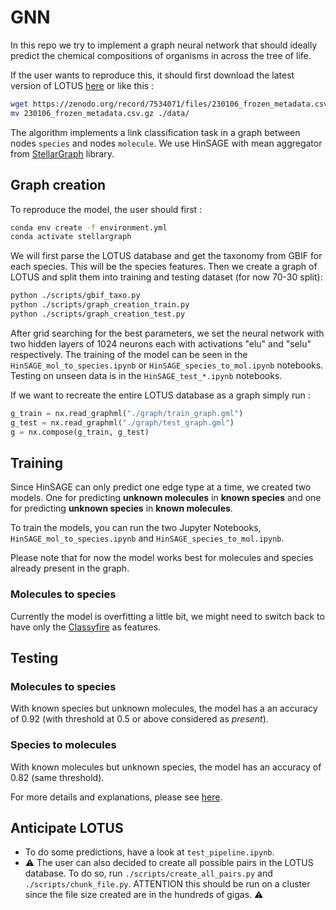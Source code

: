 # GNN
In this repo we try to implement a graph neural network that should ideally predict the chemical compositions of organisms in across the tree of life. 

If the user wants to reproduce this, it should first download the latest version of LOTUS [here](https://zenodo.org/record/7534071) or like this : 

```bash
wget https://zenodo.org/record/7534071/files/230106_frozen_metadata.csv.gz
mv 230106_frozen_metadata.csv.gz ./data/
```

The algorithm implements a link classification task in a graph between nodes `species` and nodes `molecule`. We use HinSAGE with mean aggregator from [StellarGraph](https://stellargraph.readthedocs.io/en/stable/index.html) library.

## Graph creation
To reproduce the model, the user should first : 

```bash
conda env create -f environment.yml
conda activate stellargraph
```
We will first parse the LOTUS database and get the taxonomy from GBIF for each species. This will be the species features.
Then we create a graph of LOTUS and split them into training and testing dataset (for now 70-30 split):
```bash
python ./scripts/gbif_taxo.py
python ./scripts/graph_creation_train.py
python ./scripts/graph_creation_test.py
```

After grid searching for the best parameters, we set the neural network with two hidden layers of 1024 neurons each with activations "elu" and "selu" respectively. The training of the model can be seen in the `HinSAGE_mol_to_species.ipynb` or `HinSAGE_species_to_mol.ipynb` notebooks. Testing on unseen data is in the `HinSAGE_test_*.ipynb` notebooks.

If we want to recreate the entire LOTUS database as a graph simply run : 
```python
g_train = nx.read_graphml("./graph/train_graph.gml")
g_test = nx.read_graphml("./graph/test_graph.gml")
g = nx.compose(g_train, g_test)
```

## Training
Since HinSAGE can only predict one edge type at a time, we created two models. One for predicting **unknown molecules** in **known species** and one for predicting **unknown species** in **known molecules**. 

To train the models, you can run the two Jupyter Notebooks, `HinSAGE_mol_to_species.ipynb` and `HinSAGE_species_to_mol.ipynb`. 

Please note that for now the model works best for molecules and species already present in the graph.
### Molecules to species
Currently the model is overfitting a little bit, we might need to switch back to have only the [Classyfire](http://classyfire.wishartlab.com/) as features. 
## Testing
### Molecules to species
With known species but unknown molecules, the model has a an accuracy of 0.92 (with threshold at 0.5 or above considered as *present*). 
### Species to molecules
With known molecules but unknown species, the model has an accuracy of 0.82 (same threshold). 

For more details and explanations, please see [here](https://github.com/commons-research/common_dws_public_storage/tree/main/docs/anticipated_lotus/thesis).

## Anticipate LOTUS
 * To do some predictions, have a look at `test_pipeline.ipynb`. 
 * :warning: The user can also decided to create all possible pairs in the LOTUS database. To do so, run `./scripts/create_all_pairs.py` and `./scripts/chunk_file.py`. ATTENTION this should be run on a cluster since the file size created are in the hundreds of gigas. :warning: